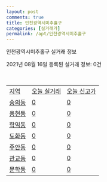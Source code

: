```yaml
---
layout: post
comments: true
title: 인천광역시미추홀구
categories: [실거래가]
permalink: /apt/인천광역시미추홀구
---
```


인천광역시미추홀구 실거래 정보

2021년 08월 16일 등록된 실거래 정보: 0건

<script type="text/javascript">
  google.charts.load('current', {'packages':['corechart']});
  google.charts.setOnLoadCallback(drawChart);

  function drawChart() {
    var data = google.visualization.arrayToDataTable([['거래일', '매매', '전월세', '전매'], ['19-10', 0, 0, 65], ['19-11', 0, 0, 84], ['19-12', 0, 0, 210], ['20-01', 0, 0, 159], ['20-02', 0, 0, 135], ['20-03', 0, 0, 38], ['20-04', 0, 0, 23], ['20-05', 0, 0, 34], ['20-06', 0, 0, 269], ['20-07', 0, 0, 63], ['20-08', 160, 140, 56], ['20-09', 292, 221, 33], ['20-10', 321, 242, 62], ['20-11', 327, 215, 85], ['20-12', 393, 264, 91], ['21-01', 394, 299, 112], ['21-02', 441, 314, 104], ['21-03', 617, 351, 99], ['21-04', 527, 285, 97], ['21-05', 461, 564, 165], ['21-06', 392, 499, 97], ['21-07', 310, 391, 73], ['21-08', 31, 40, 7]]);

    var options = {
      title: '최근 1년간 유형별 거래량 추이',
      legend: { position: 'bottom' }
    };

    var chart = new google.visualization.LineChart(document.getElementById('columnchart_material'));
    chart.draw(data, (options));
  }
</script>

<div id="columnchart_material" style="width: 95%; margin-left: -35px"></div>
<br>
<table class="sortable">
  <tr>
    <td><a href="#">지역</a></td>
    <td><a href="#">오늘 실거래</a></td>
    <td><a href="#">오늘 신고가</a></td>
  </tr>

  
  <tr class="item">
    <td><a href="인천광역시미추홀구숭의동">숭의동</a></td>
    <td><a href="인천광역시미추홀구숭의동">0</a></td>
    <td><a href="인천광역시미추홀구숭의동">0</a></td>
  </tr>
    

  <tr class="item">
    <td><a href="인천광역시미추홀구용현동">용현동</a></td>
    <td><a href="인천광역시미추홀구용현동">0</a></td>
    <td><a href="인천광역시미추홀구용현동">0</a></td>
  </tr>
    

  <tr class="item">
    <td><a href="인천광역시미추홀구학익동">학익동</a></td>
    <td><a href="인천광역시미추홀구학익동">0</a></td>
    <td><a href="인천광역시미추홀구학익동">0</a></td>
  </tr>
    

  <tr class="item">
    <td><a href="인천광역시미추홀구도화동">도화동</a></td>
    <td><a href="인천광역시미추홀구도화동">0</a></td>
    <td><a href="인천광역시미추홀구도화동">0</a></td>
  </tr>
    

  <tr class="item">
    <td><a href="인천광역시미추홀구주안동">주안동</a></td>
    <td><a href="인천광역시미추홀구주안동">0</a></td>
    <td><a href="인천광역시미추홀구주안동">0</a></td>
  </tr>
    

  <tr class="item">
    <td><a href="인천광역시미추홀구관교동">관교동</a></td>
    <td><a href="인천광역시미추홀구관교동">0</a></td>
    <td><a href="인천광역시미추홀구관교동">0</a></td>
  </tr>
    

  <tr class="item">
    <td><a href="인천광역시미추홀구문학동">문학동</a></td>
    <td><a href="인천광역시미추홀구문학동">0</a></td>
    <td><a href="인천광역시미추홀구문학동">0</a></td>
  </tr>
    


</table>


    